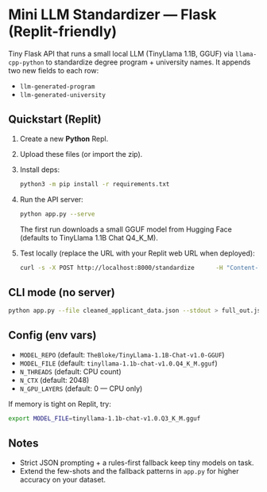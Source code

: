 # Mini LLM Standardizer — Flask (Replit-friendly)

Tiny Flask API that runs a small local LLM (TinyLlama 1.1B, GGUF) via `llama-cpp-python` to standardize
degree program + university names. It appends two new fields to each row:
- `llm-generated-program`
- `llm-generated-university`

## Quickstart (Replit)

1. Create a new **Python** Repl.
2. Upload these files (or import the zip).
3. Install deps:
   ```bash
   python3 -m pip install -r requirements.txt
   ```
4. Run the API server:
   ```bash
   python app.py --serve
   ```
   The first run downloads a small GGUF model from Hugging Face (defaults to TinyLlama 1.1B Chat Q4_K_M).

5. Test locally (replace the URL with your Replit web URL when deployed):
   ```bash
   curl -s -X POST http://localhost:8000/standardize      -H "Content-Type: application/json"      -d @sample_data.json | jq .
   ```

## CLI mode (no server)

```bash
python app.py --file cleaned_applicant_data.json --stdout > full_out.jsonl
```

## Config (env vars)

- `MODEL_REPO` (default: `TheBloke/TinyLlama-1.1B-Chat-v1.0-GGUF`)
- `MODEL_FILE` (default: `tinyllama-1.1b-chat-v1.0.Q4_K_M.gguf`)
- `N_THREADS` (default: CPU count)
- `N_CTX` (default: 2048)
- `N_GPU_LAYERS` (default: 0 — CPU only)

If memory is tight on Replit, try:
```bash
export MODEL_FILE=tinyllama-1.1b-chat-v1.0.Q3_K_M.gguf
```

## Notes
- Strict JSON prompting + a rules-first fallback keep tiny models on task.
- Extend the few-shots and the fallback patterns in `app.py` for higher accuracy on your dataset.
